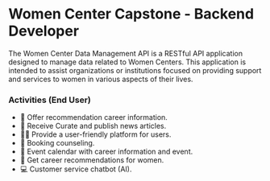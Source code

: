 # Women Center Capstone - Backend Developer

The Women Center Data Management API is a RESTful API application designed to manage data related to Women Centers. This application is intended to assist organizations or institutions focused on providing support and services to women in various aspects of their lives.

### Activities (End User)

- :information_desk_person: Offer recommendation career information.
- :newspaper: Receive Curate and publish news articles. 
- :boy::girl: Provide a user-friendly platform for users.
- :bookmark_tabs: Booking counseling.
- :calendar: Event calendar with career information and event.
- :woman: Get career recommendations for women.
- :computer: Customer service chatbot (AI).
